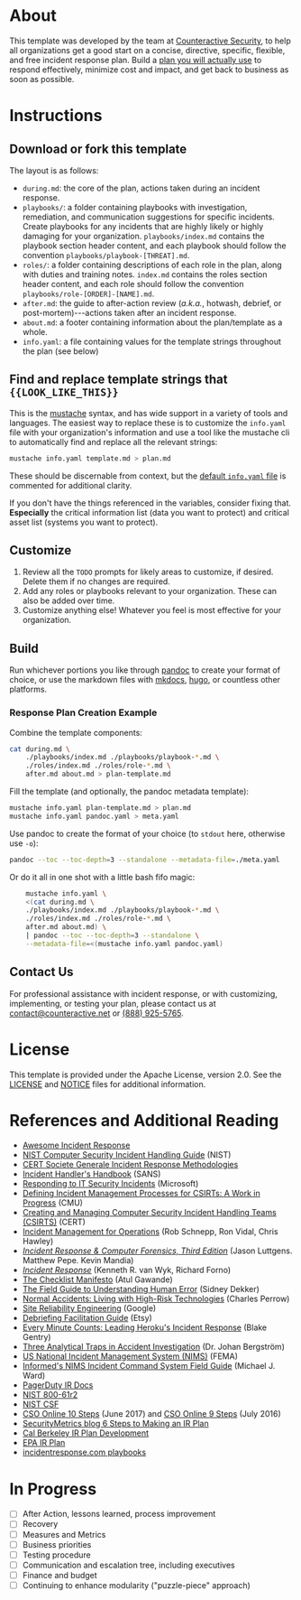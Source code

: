 # About

This template was developed by the team at [Counteractive Security](https://www.counteractive.net), to help all organizations get a good start on a concise, directive, specific, flexible, and free incident response plan.  Build a [plan you will actually use](https://www.counteractive.net/posts/an-ir-plan-you-will-use/) to respond effectively, minimize cost and impact, and get back to business as soon as possible.

# Instructions

## Download or fork this template
The layout is as follows:

  * `during.md`: the core of the plan, actions taken during an incident response.
  * `playbooks/`: a folder containing playbooks with investigation, remediation, and communication suggestions for specific incidents.  Create playbooks for any incidents that are highly likely or highly damaging for your organization.  `playbooks/index.md` contains the playbook section header content, and each playbook should follow the convention `playbooks/playbook-[THREAT].md`.
  * `roles/`: a folder containing descriptions of each role in the plan, along with duties and training notes.  `index.md` contains the roles section header content, and each role should follow the convention `playbooks/role-[ORDER]-[NAME].md`.
  * `after.md`: the guide to after-action review (_a.k.a._, hotwash, debrief, or post-mortem)---actions taken after an incident response.
  * `about.md`: a footer containing information about the plan/template as a whole.
  * `info.yaml`: a file containing values for the template strings throughout the plan (see below)

## Find and replace template strings that `{{LOOK_LIKE_THIS}}`

This is the [mustache](https://mustache.github.io/) syntax, and has wide support in a variety of tools and languages.  The easiest way to replace these is to customize the `info.yaml` file with your organization's information and use a tool like the mustache cli to automatically find and replace all the relevant strings:

```bash
mustache info.yaml template.md > plan.md
```

These should be discernable from context, but the [default `info.yaml` file](./info.yaml) is commented for additional clarity.

If you don't have the things referenced in the variables, consider fixing that.  **Especially** the critical information list (data you want to protect) and critical asset list (systems you want to protect).

## Customize
1. Review all the `TODO` prompts for likely areas to customize, if desired.  Delete them if no changes are required.
1. Add any roles or playbooks relevant to your organization. These can also be added over time.
1. Customize anything else!  Whatever you feel is most effective for your organization.

## Build
Run whichever portions you like through [pandoc](https://pandoc.org/installing.html) to create your format of choice, or use the markdown files with [mkdocs](http://www.mkdocs.org/), [hugo](https://gohugo.io/), or countless other platforms.

### Response Plan Creation Example
Combine the template components:
```bash
cat during.md \
    ./playbooks/index.md ./playbooks/playbook-*.md \
    ./roles/index.md ./roles/role-*.md \
    after.md about.md > plan-template.md
```

Fill the template (and optionally, the pandoc metadata template):
```bash
mustache info.yaml plan-template.md > plan.md
mustache info.yaml pandoc.yaml > meta.yaml
```

Use pandoc to create the format of your choice (to `stdout` here, otherwise use `-o`):
```bash
pandoc --toc --toc-depth=3 --standalone --metadata-file=./meta.yaml
```

Or do it all in one shot with a little bash fifo magic:
```bash
    mustache info.yaml \
    <(cat during.md \
    ./playbooks/index.md ./playbooks/playbook-*.md \
    ./roles/index.md ./roles/role-*.md \
    after.md about.md) \
    | pandoc --toc --toc-depth=3 --standalone \
    --metadata-file=<(mustache info.yaml pandoc.yaml)
```

## Contact Us
For professional assistance with incident response, or with customizing, implementing, or testing your plan, please contact us at contact@counteractive.net or [(888) 925-5765](tel:+18889255765).

# License
This template is provided under the Apache License, version 2.0.  See the [LICENSE](./LICENSE) and [NOTICE](./NOTICE) files for additional information.

# References and Additional Reading
* [Awesome Incident Response](https://github.com/meirwah/awesome-incident-response)
* [NIST Computer Security Incident Handling Guide](http://nvlpubs.nist.gov/nistpubs/SpecialPublications/NIST.SP.800-61r2.pdf) (NIST)
* [CERT Societe Generale Incident Response Methodologies](https://github.com/certsocietegenerale/IRM/tree/master/EN)
* [Incident Handler's Handbook](https://www.sans.org/reading-room/whitepapers/incident/incident-handlers-handbook-33901) (SANS)
* [Responding to IT Security Incidents](https://technet.microsoft.com/en-us/library/cc700825.aspx) (Microsoft)
* [Defining Incident Management Processes for CSIRTs: A Work in Progress](http://resources.sei.cmu.edu/library/asset-view.cfm?assetid=7153) (CMU)
* [Creating and Managing Computer Security Incident Handling Teams (CSIRTS)](https://www.first.org/conference/2008/papers/killcrece-georgia-slides.pdf) (CERT)
* [Incident Management for Operations](http://shop.oreilly.com/product/0636920036159.do) (Rob Schnepp, Ron Vidal, Chris Hawley)
* [_Incident Response & Computer Forensics, Third Edition_](http://a.co/cUkFzMh) (Jason Luttgens. Matthew Pepe. Kevin Mandia)
* [_Incident Response_](http://shop.oreilly.com/product/9780596001308.do) (Kenneth R. van Wyk, Richard Forno)
* [The Checklist Manifesto](http://atulgawande.com/book/the-checklist-manifesto/) (Atul Gawande)
* [The Field Guide to Understanding Human Error](https://www.amazon.com/Field-Guide-Understanding-Human-Error/dp/0754648265) (Sidney Dekker)
* [Normal Accidents: Living with High-Risk Technologies](https://www.amazon.com/Normal-Accidents-Living-High-Risk-Technologies/dp/0691004129) (Charles Perrow)
* [Site Reliability Engineering](https://landing.google.com/sre/book.html) (Google)
* [Debriefing Facilitation Guide](http://extfiles.etsy.com/DebriefingFacilitationGuide.pdf) (Etsy)
* [Every Minute Counts: Leading Heroku's Incident Response](https://www.heavybit.com/library/video/every-minute-counts-coordinating-herokus-incident-response/) (Blake Gentry)
* [Three Analytical Traps in Accident Investigation](https://www.youtube.com/watch?v=TqaFT-0cY7U) (Dr. Johan Bergström)
* [US National Incident Management System (NIMS)](https://www.fema.gov/national-incident-management-system) (FEMA)
* [Informed's NIMS Incident Command System Field Guide](https://www.amazon.com/gp/product/1284038408) (Michael J. Ward)
* [PagerDuty IR Docs](https://response.pagerduty.com/)
* [NIST 800-61r2](http://nvlpubs.nist.gov/nistpubs/SpecialPublications/NIST.SP.800-61r2.pdf)
* [NIST CSF](https://www.nist.gov/cyberframework)
* [CSO Online 10 Steps](https://www.csoonline.com/article/3203705/security/10-steps-for-a-successful-incident-response-plan.html) (June 2017) and [CSO Online 9 Steps](https://www.csoonline.com/article/3099684/disaster-recovery/9-steps-for-a-successful-incident-response-plan.html) (July 2016)
* [SecurityMetrics blog 6 Steps to Making an IR Plan](http://blog.securitymetrics.com/2017/01/6-steps-to-making-incident-response-plan.html)
* [Cal Berkeley IR Plan Development](https://security.berkeley.edu/incident-response-planning-guideline)
* [EPA IR Plan](https://www.epa.gov/sites/production/files/2016-01/documents/cio_2150-p-08.2.pdf)
* [incidentresponse.com playbooks](https://www.incidentresponse.com/playbooks/)

# In Progress
- [ ] After Action, lessons learned, process improvement
- [ ] Recovery
- [ ] Measures and Metrics
- [ ] Business priorities
- [ ] Testing procedure
- [ ] Communication and escalation tree, including executives
- [ ] Finance and budget
- [ ] Continuing to enhance modularity ("puzzle-piece" approach)
